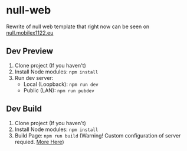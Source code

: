 # null-web

Rewrite of null web template that right now can be seen on [null.mobilex1122.eu](https://null.mobilex1122.eu)

## Dev Preview
1. Clone project (If you haven't)
2. Install Node modules: `npm install`
3. Run dev server:
    - Local (Loopback): `npm run dev`
    - Public (LAN): `npm run pubdev`

## Dev Build
1. Clone project (If you haven't)
2. Install Node modules: `npm install`
3. Build Page: `npm run build` (Warning! Custom configuration of server requied. [More Here](https://router.vuejs.org/guide/essentials/history-mode.html#html5-mode))
